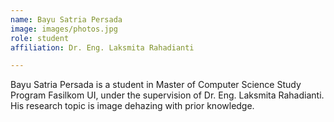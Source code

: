 ```yaml
---
name: Bayu Satria Persada
image: images/photos.jpg
role: student
affiliation: Dr. Eng. Laksmita Rahadianti

---
```


Bayu Satria Persada is a student in Master of Computer Science Study Program Fasilkom UI, under the supervision of Dr. Eng. Laksmita Rahadianti. His research topic is image dehazing with prior knowledge.